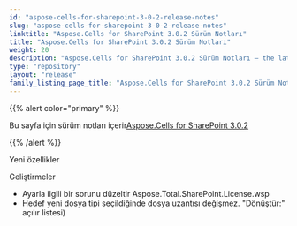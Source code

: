 ```yaml
---
id: "aspose-cells-for-sharepoint-3-0-2-release-notes"
slug: "aspose-cells-for-sharepoint-3-0-2-release-notes"
linktitle: "Aspose.Cells for SharePoint 3.0.2 Sürüm Notları"
title: "Aspose.Cells for SharePoint 3.0.2 Sürüm Notları"
weight: 20
description: "Aspose.Cells for SharePoint 3.0.2 Sürüm Notları – the latest updates and fixes."
type: "repository"
layout: "release"
family_listing_page_title: "Aspose.Cells for SharePoint 3.0.2 Sürüm Notları"
---
```

{{% alert color="primary" %}} 

 Bu sayfa için sürüm notları içerir[Aspose.Cells for SharePoint 3.0.2](https://releases.aspose.com/cells/sharepoint/new-releases/aspose.cells-for-sharepoint-3.0.2/)

{{% /alert %}} 



 Yeni özellikler

 Geliştirmeler

- Ayarla ilgili bir sorunu düzeltir
 Aspose.Total.SharePoint.License.wsp
- Hedef
 yeni dosya tipi seçildiğinde dosya uzantısı değişmez.
 "Dönüştür:" açılır listesi)
